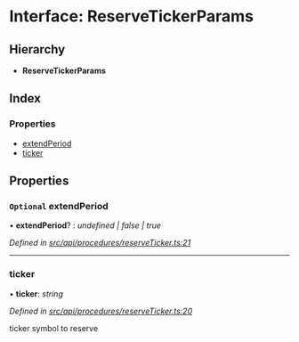 # Interface: ReserveTickerParams

## Hierarchy

* **ReserveTickerParams**

## Index

### Properties

* [extendPeriod](reservetickerparams.md#optional-extendperiod)
* [ticker](reservetickerparams.md#ticker)

## Properties

### `Optional` extendPeriod

• **extendPeriod**? : *undefined | false | true*

*Defined in [src/api/procedures/reserveTicker.ts:21](https://github.com/PolymathNetwork/polymesh-sdk/blob/23062de4/src/api/procedures/reserveTicker.ts#L21)*

___

###  ticker

• **ticker**: *string*

*Defined in [src/api/procedures/reserveTicker.ts:20](https://github.com/PolymathNetwork/polymesh-sdk/blob/23062de4/src/api/procedures/reserveTicker.ts#L20)*

ticker symbol to reserve
